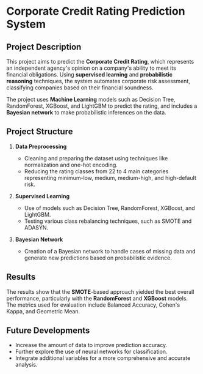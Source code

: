 # Corporate Credit Rating Prediction System

## Project Description

This project aims to predict the **Corporate Credit Rating**, which represents an independent agency's opinion on a company's ability to meet its financial obligations. Using **supervised learning** and **probabilistic reasoning** techniques, the system automates corporate risk assessment, classifying companies based on their financial soundness.

The project uses **Machine Learning** models such as Decision Tree, RandomForest, XGBoost, and LightGBM to predict the rating, and includes a **Bayesian network** to make probabilistic inferences on the data.

## Project Structure

1.  **Data Preprocessing**
    -   Cleaning and preparing the dataset using techniques like normalization and one-hot encoding.
    -   Reducing the rating classes from 22 to 4 main categories representing minimum-low, medium, medium-high, and high-default risk.

2.  **Supervised Learning**
    -   Use of models such as Decision Tree, RandomForest, XGBoost, and LightGBM.
    -   Testing various class rebalancing techniques, such as SMOTE and ADASYN.

3.  **Bayesian Network**
    -   Creation of a Bayesian network to handle cases of missing data and generate new predictions based on probabilistic evidence.

## Results

The results show that the **SMOTE**-based approach yielded the best overall performance, particularly with the **RandomForest** and **XGBoost** models. The metrics used for evaluation include Balanced Accuracy, Cohen's Kappa, and Geometric Mean.

## Future Developments

-   Increase the amount of data to improve prediction accuracy.
-   Further explore the use of neural networks for classification.
-   Integrate additional variables for a more comprehensive and accurate analysis.
